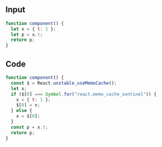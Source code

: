 
## Input

```javascript
function component() {
  let x = { t: 1 };
  let p = x.t;
  return p;
}

```

## Code

```javascript
function component() {
  const $ = React.unstable_useMemoCache();
  let x;
  if ($[0] === Symbol.for("react.memo_cache_sentinel")) {
    x = { t: 1 };
    $[0] = x;
  } else {
    x = $[0];
  }
  const p = x.t;
  return p;
}

```
      